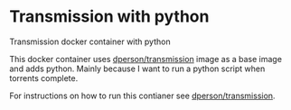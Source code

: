 # Transmission with python

Transmission docker container with python

This docker container uses [dperson/transmission](https://github.com/dperson/transmission) image as a base image and adds python. Mainly because I want to run a python script when torrents complete.

For instructions on how to run this contianer see [dperson/transmission](https://github.com/dperson/transmission).

